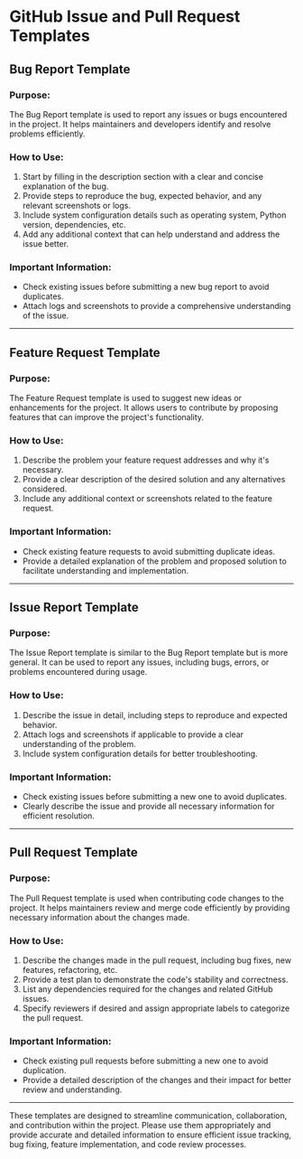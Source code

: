 # GitHub Issue and Pull Request Templates

## Bug Report Template

### Purpose:
The Bug Report template is used to report any issues or bugs encountered in the project. It helps maintainers and developers identify and resolve problems efficiently.

### How to Use:
1. Start by filling in the description section with a clear and concise explanation of the bug.
2. Provide steps to reproduce the bug, expected behavior, and any relevant screenshots or logs.
3. Include system configuration details such as operating system, Python version, dependencies, etc.
4. Add any additional context that can help understand and address the issue better.

### Important Information:
- Check existing issues before submitting a new bug report to avoid duplicates.
- Attach logs and screenshots to provide a comprehensive understanding of the issue.

---

## Feature Request Template

### Purpose:
The Feature Request template is used to suggest new ideas or enhancements for the project. It allows users to contribute by proposing features that can improve the project's functionality.

### How to Use:
1. Describe the problem your feature request addresses and why it's necessary.
2. Provide a clear description of the desired solution and any alternatives considered.
3. Include any additional context or screenshots related to the feature request.

### Important Information:
- Check existing feature requests to avoid submitting duplicate ideas.
- Provide a detailed explanation of the problem and proposed solution to facilitate understanding and implementation.

---

## Issue Report Template

### Purpose:
The Issue Report template is similar to the Bug Report template but is more general. It can be used to report any issues, including bugs, errors, or problems encountered during usage.

### How to Use:
1. Describe the issue in detail, including steps to reproduce and expected behavior.
2. Attach logs and screenshots if applicable to provide a clear understanding of the problem.
3. Include system configuration details for better troubleshooting.

### Important Information:
- Check existing issues before submitting a new one to avoid duplicates.
- Clearly describe the issue and provide all necessary information for efficient resolution.

---

## Pull Request Template

### Purpose:
The Pull Request template is used when contributing code changes to the project. It helps maintainers review and merge code efficiently by providing necessary information about the changes made.

### How to Use:
1. Describe the changes made in the pull request, including bug fixes, new features, refactoring, etc.
2. Provide a test plan to demonstrate the code's stability and correctness.
3. List any dependencies required for the changes and related GitHub issues.
4. Specify reviewers if desired and assign appropriate labels to categorize the pull request.

### Important Information:
- Check existing pull requests before submitting a new one to avoid duplication.
- Provide a detailed description of the changes and their impact for better review and understanding.

---

These templates are designed to streamline communication, collaboration, and contribution within the project. Please use them appropriately and provide accurate and detailed information to ensure efficient issue tracking, bug fixing, feature implementation, and code review processes.
